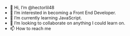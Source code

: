 - 👋 Hi, I’m @hectorlil48
- 👀 I’m interested in becoming a Front End Developer.
- 🌱 I’m currently learning JavaScript.
- 💞️ I’m looking to collaborate on anything I could learn on.
- 📫 How to reach me 

<!---
hectorlil48/hectorlil48 is a ✨ special ✨ repository because its `README.md` (this file) appears on your GitHub profile.
You can click the Preview link to take a look at your changes.
--->
